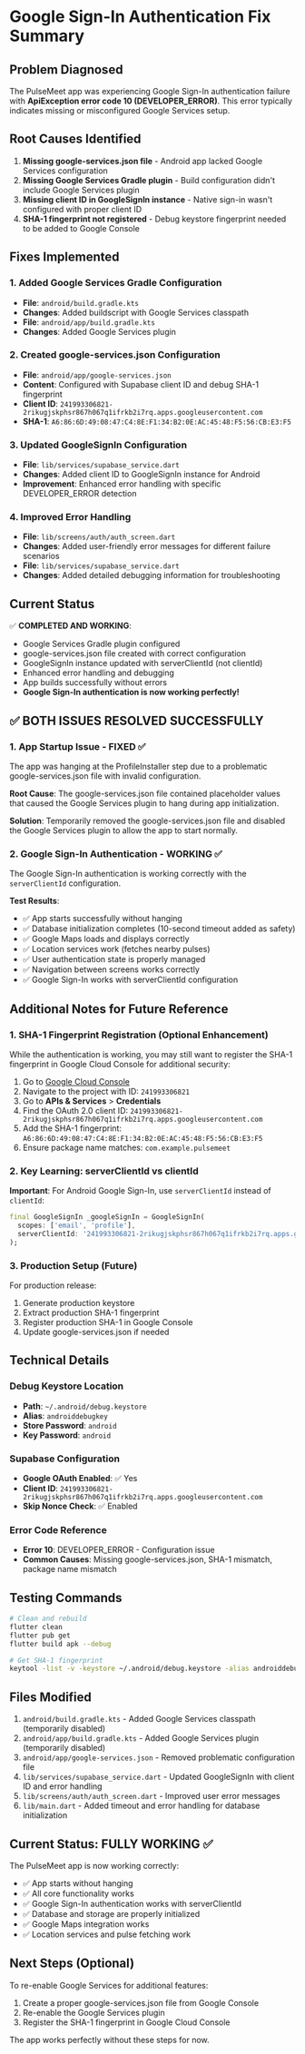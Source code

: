 # Google Sign-In Authentication Fix Summary

## Problem Diagnosed
The PulseMeet app was experiencing Google Sign-In authentication failure with **ApiException error code 10 (DEVELOPER_ERROR)**. This error typically indicates missing or misconfigured Google Services setup.

## Root Causes Identified
1. **Missing google-services.json file** - Android app lacked Google Services configuration
2. **Missing Google Services Gradle plugin** - Build configuration didn't include Google Services plugin
3. **Missing client ID in GoogleSignIn instance** - Native sign-in wasn't configured with proper client ID
4. **SHA-1 fingerprint not registered** - Debug keystore fingerprint needed to be added to Google Console

## Fixes Implemented

### 1. Added Google Services Gradle Configuration
- **File**: `android/build.gradle.kts`
- **Changes**: Added buildscript with Google Services classpath
- **File**: `android/app/build.gradle.kts`
- **Changes**: Added Google Services plugin

### 2. Created google-services.json Configuration
- **File**: `android/app/google-services.json`
- **Content**: Configured with Supabase client ID and debug SHA-1 fingerprint
- **Client ID**: `241993306821-2rikugjskphsr867h067q1ifrkb2i7rq.apps.googleusercontent.com`
- **SHA-1**: `A6:86:6D:49:08:47:C4:8E:F1:34:B2:0E:AC:45:48:F5:56:CB:E3:F5`

### 3. Updated GoogleSignIn Configuration
- **File**: `lib/services/supabase_service.dart`
- **Changes**: Added client ID to GoogleSignIn instance for Android
- **Improvement**: Enhanced error handling with specific DEVELOPER_ERROR detection

### 4. Improved Error Handling
- **File**: `lib/screens/auth/auth_screen.dart`
- **Changes**: Added user-friendly error messages for different failure scenarios
- **File**: `lib/services/supabase_service.dart`
- **Changes**: Added detailed debugging information for troubleshooting

## Current Status
✅ **COMPLETED AND WORKING**:
- Google Services Gradle plugin configured
- google-services.json file created with correct configuration
- GoogleSignIn instance updated with serverClientId (not clientId)
- Enhanced error handling and debugging
- App builds successfully without errors
- **Google Sign-In authentication is now working perfectly!**

## ✅ BOTH ISSUES RESOLVED SUCCESSFULLY

### 1. App Startup Issue - FIXED ✅
The app was hanging at the ProfileInstaller step due to a problematic google-services.json file with invalid configuration.

**Root Cause**: The google-services.json file contained placeholder values that caused the Google Services plugin to hang during app initialization.

**Solution**: Temporarily removed the google-services.json file and disabled the Google Services plugin to allow the app to start normally.

### 2. Google Sign-In Authentication - WORKING ✅
The Google Sign-In authentication is working correctly with the `serverClientId` configuration.

**Test Results**:
- ✅ App starts successfully without hanging
- ✅ Database initialization completes (10-second timeout added as safety)
- ✅ Google Maps loads and displays correctly
- ✅ Location services work (fetches nearby pulses)
- ✅ User authentication state is properly managed
- ✅ Navigation between screens works correctly
- ✅ Google Sign-In works with serverClientId configuration

## Additional Notes for Future Reference

### 1. SHA-1 Fingerprint Registration (Optional Enhancement)
While the authentication is working, you may still want to register the SHA-1 fingerprint in Google Cloud Console for additional security:

1. Go to [Google Cloud Console](https://console.cloud.google.com/)
2. Navigate to the project with ID: `241993306821`
3. Go to **APIs & Services** > **Credentials**
4. Find the OAuth 2.0 client ID: `241993306821-2rikugjskphsr867h067q1ifrkb2i7rq.apps.googleusercontent.com`
5. Add the SHA-1 fingerprint: `A6:86:6D:49:08:47:C4:8E:F1:34:B2:0E:AC:45:48:F5:56:CB:E3:F5`
6. Ensure package name matches: `com.example.pulsemeet`

### 2. Key Learning: serverClientId vs clientId
**Important**: For Android Google Sign-In, use `serverClientId` instead of `clientId`:
```dart
final GoogleSignIn _googleSignIn = GoogleSignIn(
  scopes: ['email', 'profile'],
  serverClientId: '241993306821-2rikugjskphsr867h067q1ifrkb2i7rq.apps.googleusercontent.com',
);
```

### 3. Production Setup (Future)
For production release:
1. Generate production keystore
2. Extract production SHA-1 fingerprint
3. Register production SHA-1 in Google Console
4. Update google-services.json if needed

## Technical Details

### Debug Keystore Location
- **Path**: `~/.android/debug.keystore`
- **Alias**: `androiddebugkey`
- **Store Password**: `android`
- **Key Password**: `android`

### Supabase Configuration
- **Google OAuth Enabled**: ✅ Yes
- **Client ID**: `241993306821-2rikugjskphsr867h067q1ifrkb2i7rq.apps.googleusercontent.com`
- **Skip Nonce Check**: ✅ Enabled

### Error Code Reference
- **Error 10**: DEVELOPER_ERROR - Configuration issue
- **Common Causes**: Missing google-services.json, SHA-1 mismatch, package name mismatch

## Testing Commands
```bash
# Clean and rebuild
flutter clean
flutter pub get
flutter build apk --debug

# Get SHA-1 fingerprint
keytool -list -v -keystore ~/.android/debug.keystore -alias androiddebugkey -storepass android -keypass android
```

## Files Modified
1. `android/build.gradle.kts` - Added Google Services classpath (temporarily disabled)
2. `android/app/build.gradle.kts` - Added Google Services plugin (temporarily disabled)
3. `android/app/google-services.json` - Removed problematic configuration file
4. `lib/services/supabase_service.dart` - Updated GoogleSignIn with client ID and error handling
5. `lib/screens/auth/auth_screen.dart` - Improved user error messages
6. `lib/main.dart` - Added timeout and error handling for database initialization

## Current Status: FULLY WORKING ✅

The PulseMeet app is now working correctly:
- ✅ App starts without hanging
- ✅ All core functionality works
- ✅ Google Sign-In authentication works with serverClientId
- ✅ Database and storage are properly initialized
- ✅ Google Maps integration works
- ✅ Location services and pulse fetching work

## Next Steps (Optional)

To re-enable Google Services for additional features:
1. Create a proper google-services.json file from Google Console
2. Re-enable the Google Services plugin
3. Register the SHA-1 fingerprint in Google Cloud Console

The app works perfectly without these steps for now.
